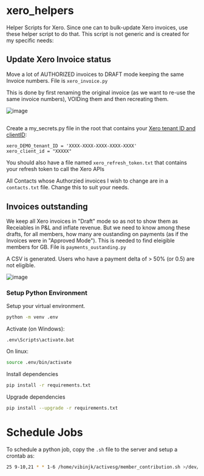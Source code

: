 # xero_helpers
Helper Scripts for Xero. Since one can to bulk-update Xero invoices, use these helper script to do that. This script is not generic and is created for my specific needs:

## Update Xero Invoice status 
Move a lot of AUTHORIZED invoices to DRAFT mode keeping the same Invoice numbers. File is `xero_invoice.py`

This is done by first renaming the original invoice (as we want to re-use the same invoice numbers), VOIDing them and then recreating them.

![image](https://user-images.githubusercontent.com/327990/103514620-f7460c00-4ea7-11eb-9a6b-f797fd85bdf5.png)


## 

Create a my_secrets.py file in the root that contains your [Xero tenant ID and clientID](https://developer.xero.com/documentation/oauth2/sign-in):

```
xero_DEMO_tenant_ID = 'XXXX-XXXX-XXXX-XXXX-XXXX'
xero_client_id = "XXXXX"
```

You should also have a file named `xero_refresh_token.txt` that contains your refresh token to call the Xero APIs

All Contacts whose Authorzied invoices I wish to change are in a `contacts.txt` file. Change this to suit your needs.

## Invoices outstanding
We keep all Xero invoices in "Draft" mode so as not to show them as Receiables in P&L and inflate revenue. But we need to know among these drafts, for all members, how many are oustanding on payments (as if the Invoices were in "Approved Mode"). This is needed to find eleigible members for GB. File is `payments_oustanding.py`

A CSV is generated. Users who have a payment delta of > 50% (or 0.5) are not eligible.

![image](https://user-images.githubusercontent.com/327990/107588103-fee29880-6c3d-11eb-994e-5edce62d68ed.png)


### Setup Python Environment

Setup your virtual environment. 
```bash
python -m venv .env
```

Activate (on Windows):
```dos
.env\Scripts\activate.bat
```

On linux: 
```bash
source .env/bin/activate
```

Install dependencies

```bash
pip install -r requirements.txt
```

Upgrade dependencies

```bash
pip install --upgrade -r requirements.txt
```

# Schedule Jobs
To schedule a python job, copy the `.sh` file to the server and setup a crontab as:

```bash
25 9-10,21 * * 1-6 /home/vibinjk/activesg/member_contribution.sh >/dev/null 2>&1
```
